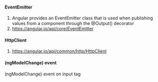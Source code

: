 #### EventEmitter
1. Angular provides an EventEmitter class that is used when publishing values from a component through the @Output() decorator
2. https://angular.io/api/core/EventEmitter

#### HttpClient
1. https://angular.io/api/common/http/HttpClient

#### (ngModelChange) event
(ngModelChange) event on input tag
